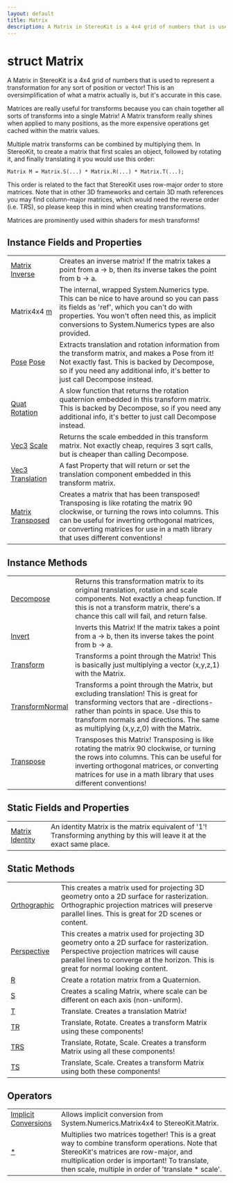 ```yaml
---
layout: default
title: Matrix
description: A Matrix in StereoKit is a 4x4 grid of numbers that is used to represent a transformation for any sort of position or vector! This is an oversimplification of what a matrix actually is, but it's accurate in this case.  Matrices are really useful for transforms because you can chain together all sorts of transforms into a single Matrix! A Matrix transform really shines when applied to many positions, as the more expensive operations get cached within the matrix values.  Multiple matrix transforms can be combined by multiplying them. In StereoKit, to create a matrix that first scales an object, followed by rotating it, and finally translating it you would use this order.  Matrix M = Matrix.S(...) * Matrix.R(...) * Matrix.T(...);  This order is related to the fact that StereoKit uses row-major order to store matrices. Note that in other 3D frameworks and certain 3D math references you may find column-major matrices, which would need the reverse order (i.e. T*R*S), so please keep this in mind when creating transformations.  Matrices are prominently used within shaders for mesh transforms!
---
```

# struct Matrix

A Matrix in StereoKit is a 4x4 grid of numbers that is used
to represent a transformation for any sort of position or vector!
This is an oversimplification of what a matrix actually is, but it's
accurate in this case.

Matrices are really useful for transforms because you can chain
together all sorts of transforms into a single Matrix! A Matrix
transform really shines when applied to many positions, as the more
expensive operations get cached within the matrix values.

Multiple matrix transforms can be combined by multiplying them. In
StereoKit, to create a matrix that first scales an object, followed by
rotating it, and finally translating it you would use this order:

`Matrix M = Matrix.S(...) * Matrix.R(...) * Matrix.T(...);`

This order is related to the fact that StereoKit uses row-major order
to store matrices. Note that in other 3D frameworks and certain 3D math
references you may find column-major matrices, which would need the
reverse order (i.e. T*R*S), so please keep this in mind when creating
transformations.

Matrices are prominently used within shaders for mesh transforms!

## Instance Fields and Properties

|  |  |
|--|--|
|[Matrix]({{site.url}}/Pages/Reference/Matrix.html) [Inverse]({{site.url}}/Pages/Reference/Matrix/Inverse.html)|Creates an inverse matrix! If the matrix takes a point from a -> b, then its inverse takes the point from b -> a.|
|Matrix4x4 [m]({{site.url}}/Pages/Reference/Matrix/m.html)|The internal, wrapped System.Numerics type. This can be nice to have around so you can pass its fields as 'ref', which you can't do with properties. You won't often need this, as implicit conversions to System.Numerics types are also provided.|
|[Pose]({{site.url}}/Pages/Reference/Pose.html) [Pose]({{site.url}}/Pages/Reference/Matrix/Pose.html)|Extracts translation and rotation information from the transform matrix, and makes a Pose from it! Not exactly fast. This is backed by Decompose, so if you need any additional info, it's better to just call Decompose instead.|
|[Quat]({{site.url}}/Pages/Reference/Quat.html) [Rotation]({{site.url}}/Pages/Reference/Matrix/Rotation.html)|A slow function that returns the rotation quaternion embedded in this transform matrix. This is backed by Decompose, so if you need any additional info, it's better to just call Decompose instead.|
|[Vec3]({{site.url}}/Pages/Reference/Vec3.html) [Scale]({{site.url}}/Pages/Reference/Matrix/Scale.html)|Returns the scale embedded in this transform matrix. Not exactly cheap, requires 3 sqrt calls, but is cheaper than calling Decompose.|
|[Vec3]({{site.url}}/Pages/Reference/Vec3.html) [Translation]({{site.url}}/Pages/Reference/Matrix/Translation.html)|A fast Property that will return or set the translation component embedded in this transform matrix.|
|[Matrix]({{site.url}}/Pages/Reference/Matrix.html) [Transposed]({{site.url}}/Pages/Reference/Matrix/Transposed.html)|Creates a matrix that has been transposed! Transposing is like rotating the matrix 90 clockwise, or turning the rows into columns. This can be useful for inverting orthogonal matrices, or converting matrices for use in a math library that uses different conventions!|

## Instance Methods

|  |  |
|--|--|
|[Decompose]({{site.url}}/Pages/Reference/Matrix/Decompose.html)|Returns this transformation matrix to its original translation, rotation and scale components. Not exactly a cheap function. If this is not a transform matrix, there's a chance this call will fail, and return false.|
|[Invert]({{site.url}}/Pages/Reference/Matrix/Invert.html)|Inverts this Matrix! If the matrix takes a point from a -> b, then its inverse takes the point from b -> a.|
|[Transform]({{site.url}}/Pages/Reference/Matrix/Transform.html)|Transforms a point through the Matrix! This is basically just multiplying a vector (x,y,z,1) with the Matrix.|
|[TransformNormal]({{site.url}}/Pages/Reference/Matrix/TransformNormal.html)|Transforms a point through the Matrix, but excluding translation! This is great for transforming vectors that are -directions- rather than points in space. Use this to transform normals and directions. The same as multiplying (x,y,z,0) with the Matrix.|
|[Transpose]({{site.url}}/Pages/Reference/Matrix/Transpose.html)|Transposes this Matrix! Transposing is like rotating the matrix 90 clockwise, or turning the rows into columns. This can be useful for inverting orthogonal matrices, or converting matrices for use in a math library that uses different conventions!|

## Static Fields and Properties

|  |  |
|--|--|
|[Matrix]({{site.url}}/Pages/Reference/Matrix.html) [Identity]({{site.url}}/Pages/Reference/Matrix/Identity.html)|An identity Matrix is the matrix equivalent of '1'! Transforming anything by this will leave it at the exact same place.|

## Static Methods

|  |  |
|--|--|
|[Orthographic]({{site.url}}/Pages/Reference/Matrix/Orthographic.html)|This creates a matrix used for projecting 3D geometry onto a 2D surface for rasterization. Orthographic projection matrices will preserve parallel lines. This is great for 2D scenes or content.|
|[Perspective]({{site.url}}/Pages/Reference/Matrix/Perspective.html)|This creates a matrix used for projecting 3D geometry onto a 2D surface for rasterization. Perspective projection matrices will cause parallel lines to converge at the horizon. This is great for normal looking content.|
|[R]({{site.url}}/Pages/Reference/Matrix/R.html)|Create a rotation matrix from a Quaternion.|
|[S]({{site.url}}/Pages/Reference/Matrix/S.html)|Creates a scaling Matrix, where scale can be different on each axis (non-uniform).|
|[T]({{site.url}}/Pages/Reference/Matrix/T.html)|Translate. Creates a translation Matrix!|
|[TR]({{site.url}}/Pages/Reference/Matrix/TR.html)|Translate, Rotate. Creates a transform Matrix using these components!|
|[TRS]({{site.url}}/Pages/Reference/Matrix/TRS.html)|Translate, Rotate, Scale. Creates a transform Matrix using all these components!|
|[TS]({{site.url}}/Pages/Reference/Matrix/TS.html)|Translate, Scale. Creates a transform Matrix using both these components!|

## Operators

|  |  |
|--|--|
|[Implicit Conversions]({{site.url}}/Pages/Reference/Matrix/op_Implicit.html)|Allows implicit conversion from System.Numerics.Matrix4x4 to StereoKit.Matrix.|
|[*]({{site.url}}/Pages/Reference/Matrix/op_Multiply.html)|Multiplies two matrices together! This is a great way to combine transform operations. Note that StereoKit's matrices are row-major, and multiplication order is important! To translate, then scale, multiple in order of 'translate * scale'.|
